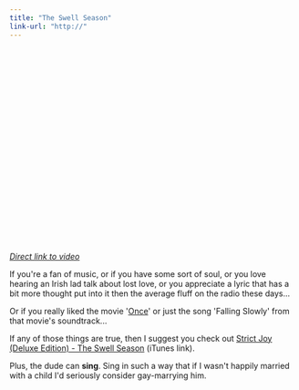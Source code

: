 ```yaml
---
title: "The Swell Season"
link-url: "http://"
---
```

<p><object width="425" height="344"><param name="movie" value="http://www.youtube.com/v/JTenMfvxACc&hl=en&fs=1&rel=0"></param><param name="allowFullScreen" value="true"></param><param name="allowscriptaccess" value="always"></param><embed src="http://www.youtube.com/v/JTenMfvxACc&hl=en&fs=1&rel=0" type="application/x-shockwave-flash" allowscriptaccess="always" allowfullscreen="true" width="425" height="344"></embed></object></p>
<p><em><a href="http://www.youtube.com/watch?v=JTenMfvxACc">Direct link to video</a></em></p>
<p>If you're a fan of music, or if you have some sort of soul, or you love hearing an Irish lad talk about lost love, or you appreciate a lyric that has a bit more thought put into it then the average fluff on the radio these days...</p>
<p>Or if you really liked the movie '<a href="http://us.imdb.com/title/tt0907657/">Once</a>' or just the song 'Falling Slowly' from that movie's soundtrack...</p>
<p>If any of those things are true, then I suggest you check out <a href="http://click.linksynergy.com/fs-bin/stat?id=6PFrOqNV4B8&offerid=146261&type=3&subid=0&tmpid=1826&RD_PARM1=http%253A%252F%252Fitunes.apple.com%252Fca%252Falbum%252Fstrict-joy-deluxe-edition%252Fid334528009%253Fuo%253D4%2526partnerId%253D30" target="itunes_store">Strict Joy (Deluxe Edition) - The Swell Season</a> (iTunes link).</p>
<p>Plus, the dude can <strong>sing</strong>.  Sing in such a way that if I wasn't happily married with a child I'd seriously consider gay-marrying him.</p>
